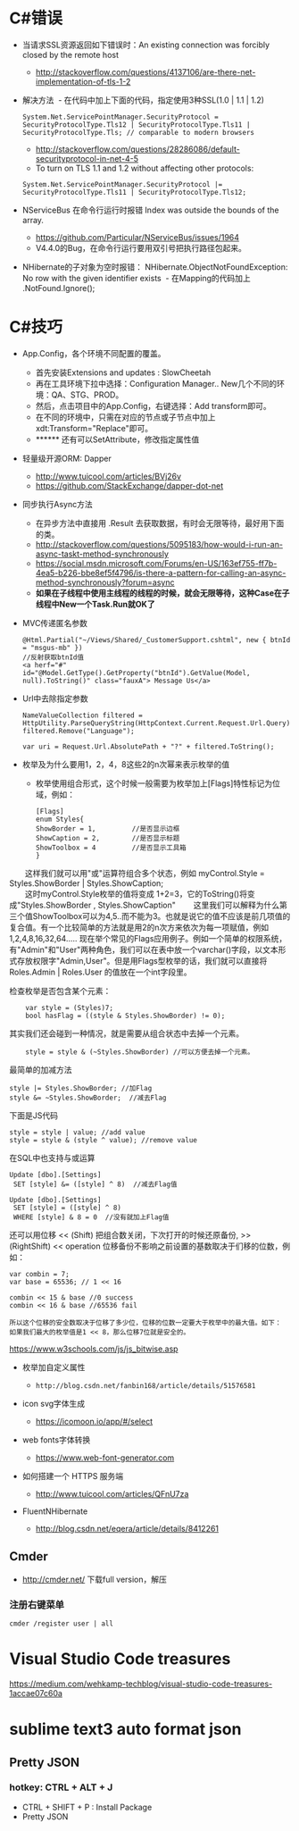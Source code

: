 # C#错误
- 当请求SSL资源返回如下错误时：An existing connection was forcibly closed by the remote host
  - http://stackoverflow.com/questions/4137106/are-there-net-implementation-of-tls-1-2

- 解决方法
  - 在代码中加上下面的代码，指定使用3种SSL(1.0 | 1.1 | 1.2)
  
  `System.Net.ServicePointManager.SecurityProtocol = SecurityProtocolType.Tls12 | SecurityProtocolType.Tls11 | SecurityProtocolType.Tls; // comparable to modern browsers
  `

  - http://stackoverflow.com/questions/28286086/default-securityprotocol-in-net-4-5
  - To turn on TLS 1.1 and 1.2 without affecting other protocols:
  
  `System.Net.ServicePointManager.SecurityProtocol |= SecurityProtocolType.Tls11 | SecurityProtocolType.Tls12;`

- NServiceBus 在命令行运行时报错 Index was outside the bounds of the array.
  - https://github.com/Particular/NServiceBus/issues/1964
  - V4.4.0的Bug，在命令行运行要用双引号把执行路径包起来。
  
  
- NHibernate的子对象为空时报错： NHibernate.ObjectNotFoundException: No row with the given identifier exists
  - 在Mapping的代码加上 .NotFound.Ignore();
  
 
# C#技巧
- App.Config，各个环境不同配置的覆盖。
  - 首先安装Extensions and updates : SlowCheetah
  - 再在工具环境下拉中选择：Configuration Manager.. New几个不同的环境：QA、STG、PROD。
  - 然后，点击项目中的App.Config，右键选择：Add transform即可。
  - 在不同的环境中，只需在对应的节点或子节点中加上 xdt:Transform="Replace"即可。
  - ****** 还有可以SetAttribute，修改指定属性值

- 轻量级开源ORM: Dapper
  - http://www.tuicool.com/articles/BVj26v
  - https://github.com/StackExchange/dapper-dot-net

- 同步执行Async方法
  - 在异步方法中直接用 .Result 去获取数据，有时会无限等待，最好用下面的类。
  - http://stackoverflow.com/questions/5095183/how-would-i-run-an-async-taskt-method-synchronously
  - https://social.msdn.microsoft.com/Forums/en-US/163ef755-ff7b-4ea5-b226-bbe8ef5f4796/is-there-a-pattern-for-calling-an-async-method-synchronously?forum=async 
  
  - **如果在子线程中使用主线程的线程的时候，就会无限等待，这种Case在子线程中New一个Task.Run就OK了**


- MVC传递匿名参数

  ```//传递匿名对象
  @Html.Partial("~/Views/Shared/_CustomerSupport.cshtml", new { btnId = "msgus-mb" })
  //反射获取btnId值
  <a herf="#" id="@Model.GetType().GetProperty("btnId").GetValue(Model, null).ToString()" class="fauxA"> Message Us</a>
  ```
  
- Url中去除指定参数

  ```
  NameValueCollection filtered = HttpUtility.ParseQueryString(HttpContext.Current.Request.Url.Query);
  filtered.Remove("Language");

  var uri = Request.Url.AbsolutePath + "?" + filtered.ToString();
  ```
  
- 枚举及为什么要用1，2，4，8这些2的n次幂来表示枚举的值
  - 枚举使用组合形式，这个时候一般需要为枚举加上[Flags]特性标记为位域，例如： 
  
    ```
    [Flags]  
    enum Styles{  
    ShowBorder = 1,         //是否显示边框 
    ShowCaption = 2,        //是否显示标题 
    ShowToolbox = 4         //是否显示工具箱 
    } 
    ```
    
　　这样我们就可以用"或"运算符组合多个状态，例如 myControl.Style = Styles.ShowBorder | Styles.ShowCaption;  
　　这时myControl.Style枚举的值将变成 1+2=3，它的ToString()将变成"Styles.ShowBorder , Styles.ShowCaption" 
　　这里我们可以解释为什么第三个值ShowToolbox可以为4,5..而不能为3。也就是说它的值不应该是前几项值的复合值。有一个比较简单的方法就是用2的n次方来依次为每一项赋值，例如 1,2,4,8,16,32,64..... 
    现在举个常见的Flags应用例子。例如一个简单的权限系统，有"Admin"和"User"两种角色，我们可以在表中放一个varchar()字段，以文本形式存放权限字"Admin,User"。但是用Flags型枚举的话，我们就可以直接将 Roles.Admin | Roles.User 的值放在一个int字段里。
    
检查枚举是否包含某个元素：
```
    var style = (Styles)7;
    bool hasFlag = ((style & Styles.ShowBorder) != 0);
```
其实我们还会碰到一种情况，就是需要从组合状态中去掉一个元素。
```
    style = style & (~Styles.ShowBorder) //可以方便去掉一个元素。
```
最简单的加减方法
```
style |= Styles.ShowBorder; //加Flag
style &= ~Styles.ShowBorder;  //减去Flag
```

下面是JS代码
```
style = style | value; //add value
style = style & (style ^ value); //remove value
```

在SQL中也支持与或运算
```
Update [dbo].[Settings]
 SET [style] &= ([style] ^ 8)  //减去Flag值
 
Update [dbo].[Settings]
 SET [style] = ([style] ^ 8)
 WHERE [style] & 8 = 0  //没有就加上Flag值
```

还可以用位移 << (Shift) 把组合数关闭，下次打开的时候还原备份, >> (RightShift)
<< operation
位移备份不影响之前设置的基数取决于们移的位数，例如：
```
var combin = 7;
var base = 65536; // 1 << 16

combin << 15 & base //0 success
combin << 16 & base //65536 fail

所以这个位移的安全数取决于位移了多少位，位移的位数一定要大于枚举中的最大值。如下：
如果我们最大的枚举值是1 << 8，那么位移7位就是安全的。
```

https://www.w3schools.com/js/js_bitwise.asp

- 枚举加自定义属性
  - `http://blog.csdn.net/fanbin168/article/details/51576581`

- icon svg字体生成
  - https://icomoon.io/app/#/select

- web fonts字体转换
  - https://www.web-font-generator.com

- 如何搭建一个 HTTPS 服务端
  - http://www.tuicool.com/articles/QFnU7za

- FluentNHibernate
  - http://blog.csdn.net/eqera/article/details/8412261

## Cmder
- http://cmder.net/
下载full version，解压
### 注册右键菜单

```
cmder /register user | all
```

# Visual Studio Code treasures
https://medium.com/wehkamp-techblog/visual-studio-code-treasures-1accae07c60a


# sublime text3 auto format json
## Pretty JSON
### hotkey: CTRL + ALT + J

- CTRL + SHIFT + P : Install Package
- Pretty JSON
